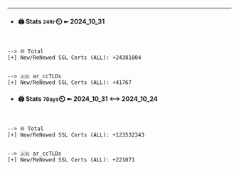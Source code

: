 

---
- #### 🖨️ **Stats** `24Hr`⏲️ ➼ 2024_10_31
```console


--> 🌐 Total
[+] New/ReNewed SSL Certs (ALL): +24381804


--> 🇦🇷 ar_ccTLDs
[+] New/ReNewed SSL Certs (ALL): +41767

```

- #### 🖨️ **Stats** `7Days`⏲️ ➼ 2024_10_31 <--> 2024_10_24
```console


--> 🌐 Total
[+] New/ReNewed SSL Certs (ALL): +123532343


--> 🇦🇷 ar_ccTLDs
[+] New/ReNewed SSL Certs (ALL): +221071

```

